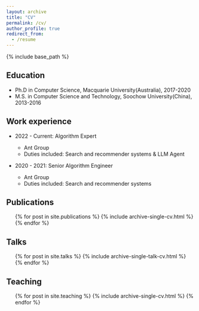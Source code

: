```yaml
---
layout: archive
title: "CV"
permalink: /cv/
author_profile: true
redirect_from:
  - /resume
---
```


{% include base_path %}

Education
------
* Ph.D in Computer Science, Macquarie University(Australia), 2017-2020
* M.S. in Computer Science and Technology, Soochow University(China), 2013-2016

Work experience
------
* 2022 - Current: Algorithm Expert
  * Ant Group
  * Duties included: Search and recommender systems & LLM Agent

* 2020 - 2021: Senior Algorithm Engineer
  * Ant Group
  * Duties included: Search and recommender systems

Publications
------
  <ul>{% for post in site.publications %}
    {% include archive-single-cv.html %}
  {% endfor %}</ul>
  
Talks
------
  <ul>{% for post in site.talks %}
    {% include archive-single-talk-cv.html %}
  {% endfor %}</ul>
  
Teaching
------
  <ul>{% for post in site.teaching %}
    {% include archive-single-cv.html %}
  {% endfor %}</ul>
